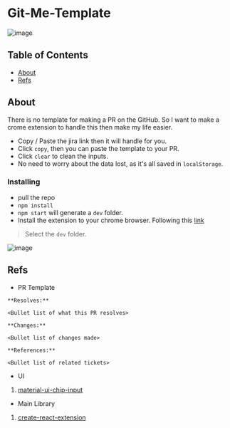 # Git-Me-Template

![image](https://user-images.githubusercontent.com/31360789/110181248-3b7a5d80-7dc0-11eb-9bcc-903292f53a1a.png)

## Table of Contents

- [About](#about)
- [Refs](#refs)

## About <a name = "about"></a>

There is no template for making a PR on the GitHub. So I want to make a crome extension to handle this then make my life easier.

- Copy / Paste the jira link then it will handle for you.
- Click `copy`, then you can paste the template to your PR.
- Click `clear` to clean the inputs.
- No need to worry about the data lost, as it's all saved in `localStorage`.

### Installing

- pull the repo
- `npm install`
- `npm start` will generate a `dev` folder.
- Install the extension to your chrome browser.
  Following this [link](https://developer.chrome.com/docs/extensions/mv3/getstarted/#manifest)

> Select the `dev` folder.

![image](https://user-images.githubusercontent.com/31360789/110181495-cc513900-7dc0-11eb-9dd1-2b3ae7549a20.png)

## Refs <a name = "refs"></a>

- PR Template

```
**Resolves:**

<Bullet list of what this PR resolves>

**Changes:**

<Bullet list of changes made>

**References:**

<Bullet list of related tickets>
```

- UI

1. [material-ui-chip-input](https://github.com/TeamWertarbyte/material-ui-chip-input)

- Main Library

1. [create-react-extension](https://github.com/VasilyShelkov/create-react-extension)
